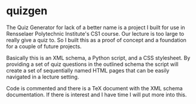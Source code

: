 # quizgen

The Quiz Generator for lack of a better name is a project I built for use in Rensselaer Polytechnic Institute's CS1 course.
Our lecture is too large to really give a quiz to. So I built this as a proof of concept and a foundation for a couple of
future projects.

Basically this is an XML schema, a Python script, and a CSS stylesheet. By providing a set of quiz questions in the outlined schema the script will create a set of sequentially named HTML pages that can be easily navigated in a lecture setting.

Code is commented and there is a TeX document with the XML schema documentation. If there is interest and I have time I will
put more into this.
